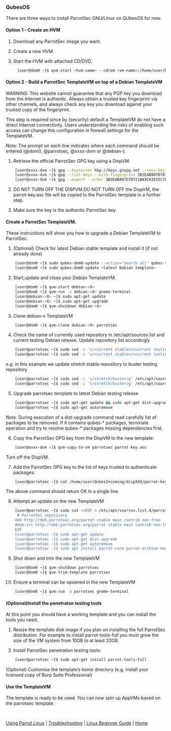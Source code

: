 ### QubesOS

There are three ways to install ParrotSec GNU/Linux on QUbesOS for now.

#### Option 1 - Create an HVM

1. Download any ParrotSec image you want.

2. Create a new HVM.

4. Start the HVM with attached CD/DVD.
```bash
     [user@dom0 ~]$ qvm-start <hvm-name> --cdrom <vm-name>:/home/user/Downloads/<iso-name>.iso
```

#### Option 2 - Build a ParrotSec TemplateVM on top of a Debian TemplateVM

WARNING: This website cannot guarantee that any PGP key you download from the Internet is authentic. Always obtain a trusted key fingerprint via other channels, and always check any key you download against your trusted copy of the fingerprint.

This step is required since by (security) default a TemplateVM do not have a direct Internet connectivity. Users understanding the risks of enabling such access can change this configuration in firewall settings for the TemplateVM.

Note: The prompt on each line indicates where each command should be entered (@dom0, @parrotsec, @xxxx-dvm or @debian-<X>). 

1. Retrieve the official ParrotSec GPG key using a DispVM.
```bash
    [user@xxxx-dvm ~]$ gpg --keyserver hkp://keys.gnupg.net --recv-key 3B3EAB807D70721BA9C03E55C7B39D0362972489
    [user@xxxx-dvm ~]$ gpg --list-keys --with-fingerprint 3B3EAB807D70721BA9C03E55C7B39D0362972489 
    [user@xxxx-dvm ~]$ gpg --export --armor 3B3EAB807D70721BA9C03E55C7B39D0362972489 > parrot-key.asc
```

2. DO N0T TURN OFF THE DISPVM.DO NOT TURN OFF the DispVM, the parrot-key.asc file will be copied to the ParrotSec template in a further step.

3. Make sure the key is the authentic ParrotSec key.

#### Create a ParrotSec TemplateVM.

These instructions will show you how to upgrade a Debian TemplateVM to ParrotSec.

1. (Optional) Check for latest Debian stable template and install it (if not already done)
```bash
    [user@dom0 ~]$ sudo qubes-dom0-update --action="search all" qubes-template-debian
    [user@dom0 ~]$ sudo qubes-dom0-update <latest Debian template>
```

2. Start,update and close your Debian TemplateVM.
```bash
    [user@dom0 ~]$ qvm-start debian-<X>
    [user@dom0 ~]$ qvm-run -a debian-<X> gnome-terminal
    [user@debian-<X> ~]$ sudo apt-get update
    [user@debian-<X> ~]$ sudo apt-get upgrade
    [user@dom0 ~]$ qvm-shutdown debian-<X>
```

3. Clone debian-x TemplateVM
```bash 
    [user@dom0 ~]$ qvm-clone debian-<X> parrotsec
```

4. Check the name of currently used repository in /etc/apt/sources.list and current testing Debian release. Update repository list accordingly
```bash
    [user@parrotsec ~]$ sudo sed -i 's/<current stable>/<current testing>/g' /etc/apt/sources.list
    [user@parrotsec ~]$ sudo sed -i 's/<current stable>/<current testing>/g' /etc/apt/sources.list.d/qubes-r<X>.list
```
e.g. in this example we update stretch stable repository to buster testing repository
```bash 
    [user@parrotsec ~]$ sudo sed -i 's/stretch/buster/g' /etc/apt/sources.list
    [user@parrotsec ~]$ sudo sed -i 's/stretch/buster/g' /etc/apt/sources.list.d/qubes-r<X>.list
```
5. Upgrade parrotsec template to latest Debian testing release
```bash 
    [user@parrotsec ~]$ sudo apt-get update && sudo apt-get dist-upgrade
    [user@parrotsec ~]$ sudo apt-get autoremove
```
Note: During execution of a dist-upgrade command read carefully list of packages to be removed. If it contains qubes-* packages, terminate operation and try to resolve qubes-* packages missing dependencies first.

6. Copy the ParrotSec GPG key from the DispVM to the new template:
```bash
    [user@xxxx-dvm ~]$ qvm-copy-to-vm parrotsec parrot-key.asc
```
Turn off the DispVM.

7. Add the ParrotSec GPG key to the list of keys trusted to authenticate packages:
```bash
    [user@parrotsec ~]$ cat /home/user/QubesIncoming/dispXXX/parrot-key.asc | sudo apt-key add -
```
The above command should return OK In a single line.

8. Attempt an update on the new TemplateVM
```bash 
    [user@parrotsec ~]$ sudo cat <<EOF > /etc/apt/sources.list.d/parrot.list
     # ParrotSec repository
    deb http://deb.parrotsec.org/parrot stable main contrib non-free
    #deb-src http://deb.parrotsec.org/parrot stable main contrib non-free
    EOF
    [user@parrotsec ~]$ sudo apt-get update
    [user@parrotsec ~]$ sudo apt-get dist-upgrade
    [user@parrotsec ~]$ sudo apt-get autoremove
    [user@parrotsec ~]$ sudo apt install parrot-core parrot-archive-keyring parrot-drivers parrot-skel
```

9. Shut down and trim the new TemplateVM
```bash
    [user@dom0 ~]$ qvm-shutdown parrotsec
    [user@dom0 ~]$ qvm-trim-template parrotsec
```

10. Ensure a terminal can be opoened in the new TemplateVM
```bash 
    [user@dom0 ~]$ qvm-run -a parrotsec gnome-terminal
```


#### (Optional)Install the penetraton testing tools
At this point you should have a working template and you can install the tools you need.

1. Resize the template disk image if you plan on installing the full ParrotSec distribution. For example to install parrot-tools-full you must grow the size of the VM system from 10GB to at least 20GB.

2. Install ParrotSec penetration testing tools:
```bash
    [user@parrotsec ~]$ sudo apt-get install parrot-tools-full
```

(Optional) Customise the template’s home directory (e.g. install your licensed copy of Burp Suite Professional)

#### Use the TemplateVM
The template is ready to be used. You can now spin up AppVMs based on the parrotsec template.

&nbsp;

[Using Parrot Linux](https://www.parrotsec.org/docs/info/startpage/) | [Troubleshooting](https://www.parrotsec.org/docs/trbl/trbl-start/) | [Linux Beginner Guide](https://www.parrotsec.org/docs/library/lbg-start/) | [Home](https://www.parrotsec.org/docs/) 